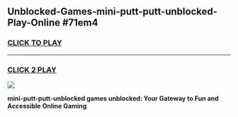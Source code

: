 
## Unblocked-Games-mini-putt-putt-unblocked-Play-Online #71em4
<h3>
<a href="https://news.freeplayer.one?title=mini-putt-putt-unblocked&ref=3">CLICK TO PLAY</a></h3>
<hr>

<h3>
<a href="https://news.freeplayer.one?title=mini-putt-putt-unblocked&ref=3">CLICK 2 PLAY</a>
  
</h3>

<a href="https://news.freeplayer.one?title=mini-putt-putt-unblocked&ref=3"><img src="https://clearcache.store/games.png"></a>


**mini-putt-putt-unblocked games unblocked: Your Gateway to Fun and Accessible Online Gaming**

